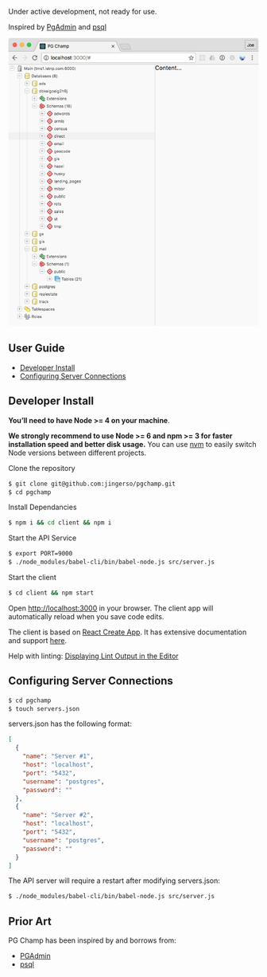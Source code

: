 Under active development, not ready for use.

Inspired by [PgAdmin](https://ww.pgadmin.org) and [psql](https://www.postgresql.org/docs/9.6/static/app-psql.html)

<img src="https://raw.githubusercontent.com/jingerso/pgapi/master/browser.png" />

## User Guide

- [Developer Install](https://github.com/jingerso/pgchamp/#developer-install)
- [Configuring Server Connections](https://github.com/jingerso/pgchamp/#configuring-server-connections)

## Developer Install

**You’ll need to have Node >= 4 on your machine**.

**We strongly recommend to use Node >= 6 and npm >= 3 for faster installation speed and better disk usage.** You can use [nvm](https://github.com/creationix/nvm#usage) to easily switch Node versions between different projects.

Clone the repository

````sh
$ git clone git@github.com:jingerso/pgchamp.git
$ cd pgchamp
````

Install Dependancies
````sh
$ npm i && cd client && npm i
````

Start the API Service
````sh
$ export PORT=9000
$ ./node_modules/babel-cli/bin/babel-node.js src/server.js
````

Start the client
````sh
$ cd client && npm start
````

Open [http://localhost:3000](http://localhost:3000) in your browser. The client app will automatically reload when you save code edits.

The client is based on [React Create App](https://github.com/facebookincubator/create-react-app). It has extensive documentation and support [here](https://github.com/facebookincubator/create-react-app).

Help with linting: [Displaying Lint Output in the Editor](https://github.com/facebookincubator/create-react-app/blob/master/packages/react-scripts/template/README.md#displaying-lint-output-in-the-editor)

## Configuring Server Connections

````sh
$ cd pgchamp
$ touch servers.json
````

servers.json has the following format:

````json
[
  {
    "name": "Server #1",
    "host": "localhost",
    "port": "5432",
    "username": "postgres",
    "password": ""
  },
  {
    "name": "Server #2",
    "host": "localhost",
    "port": "5432",
    "username": "postgres",
    "password": ""
  }
]
````

The API server will require a restart after modifying servers.json:
````sh
$ ./node_modules/babel-cli/bin/babel-node.js src/server.js
````

## Prior Art

PG Champ has been inspired by and borrows from:

- [PGAdmin](https://www.pgadmin.org/)
- [psql](https://www.postgresql.org/docs/9.6/static/app-psql.html)
